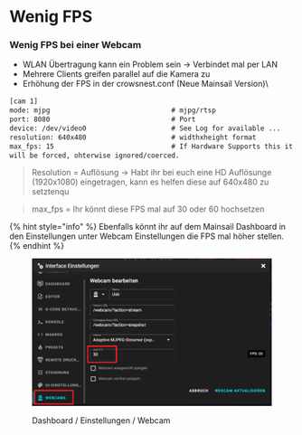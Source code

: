 # Wenig FPS

### **Wenig FPS bei einer Webcam**

&#x20;

* WLAN Übertragung kann ein Problem sein -> Verbindet mal per LAN
* Mehrere Clients greifen parallel auf die Kamera zu
* Erhöhung der FPS in der crowsnest.conf (Neue Mainsail Version)\


```
[cam 1]
mode: mjpg                              # mjpg/rtsp
port: 8080                              # Port
device: /dev/video0                     # See Log for available ...
resolution: 640x480                     # widthxheight format
max_fps: 15                             # If Hardware Supports this it will be forced, ohterwise ignored/coerced.
```

> Resolution = Auflösung -> Habt ihr bei euch eine HD Auflösunge (1920x1080) eingetragen, kann es helfen diese auf 640x480 zu setztenqu

> max\_fps = Ihr könnt diese FPS mal auf 30 oder 60 hochsetzen&#x20;

{% hint style="info" %}
Ebenfalls könnt ihr auf dem Mainsail Dashboard in den Einstellungen unter Webcam Einstellungen die FPS mal höher stellen.
{% endhint %}

<figure><img src="../../../../.gitbook/assets/webcam.PNG" alt=""><figcaption><p>Dashboard / Einstellungen / Webcam</p></figcaption></figure>
